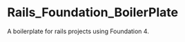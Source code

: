 Rails_Foundation_BoilerPlate
============================

A boilerplate for rails projects using Foundation 4.